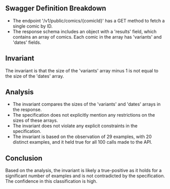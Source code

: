 ## Swagger Definition Breakdown
- The endpoint '/v1/public/comics/{comicId}' has a GET method to fetch a single comic by ID.
- The response schema includes an object with a 'results' field, which contains an array of comics. Each comic in the array has 'variants' and 'dates' fields.

## Invariant
The invariant is that the size of the 'variants' array minus 1 is not equal to the size of the 'dates' array.

## Analysis
- The invariant compares the sizes of the 'variants' and 'dates' arrays in the response.
- The specification does not explicitly mention any restrictions on the sizes of these arrays.
- The invariant does not violate any explicit constraints in the specification.
- The invariant is based on the observation of 29 examples, with 20 distinct examples, and it held true for all 100 calls made to the API.

## Conclusion
Based on the analysis, the invariant is likely a true-positive as it holds for a significant number of examples and is not contradicted by the specification. The confidence in this classification is high.
